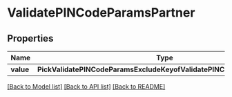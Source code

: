 # ValidatePINCodeParamsPartner


## Properties
Name | Type | Description | Notes
------------ | ------------- | ------------- | -------------
**value** | **PickValidatePINCodeParamsExcludeKeyofValidatePINCodeParamsDeviceId** |  | 

[[Back to Model list]](../README.md#documentation-for-models) [[Back to API list]](../README.md#documentation-for-api-endpoints) [[Back to README]](../README.md)


